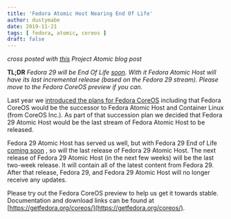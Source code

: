 ```yaml
---
title: 'Fedora Atomic Host Nearing End Of Life'
author: dustymabe
date: 2019-11-21
tags: [ fedora, atomic, coreos ]
draft: false
---
```


*cross posted with [this](https://www.projectatomic.io/blog/2019/11/fedora-atomic-host-nearing-eol/)
Project Atomic blog post*

**TL;DR** *Fedora 29 will be End Of Life [soon](https://lists.fedoraproject.org/archives/list/devel@lists.fedoraproject.org/message/VUK3CJ5LO4ROUH3JTCDVHYAVVYAOCU62/).*
          *With it Fedora Atomic Host will have its last incremental release (based on*
          *the Fedora 29 stream). Please move to the Fedora CoreOS preview if you can.*

Last year we [introduced the plans for Fedora CoreOS](https://fedoramagazine.org/announcing-fedora-coreos/)
including that Fedora CoreOS would be the successor to Fedora Atomic Host 
and Container Linux (from CoreOS Inc.). As part of that succession
plan we decided that Fedora 29 Atomic Host would be the last stream of
Fedora Atomic Host to be released.

Fedora 29 Atomic Host has served us well, but with Fedora 29 End of
Life [coming soon](https://lists.fedoraproject.org/archives/list/devel@lists.fedoraproject.org/message/VUK3CJ5LO4ROUH3JTCDVHYAVVYAOCU62/)
, so will the last release of Fedora 29 Atomic Host.
The next release of Fedora 29 Atomic Host (in the next few weeks) will be
the last two-week release. It will contain all of the latest content
from Fedora 29. After that release, Fedora 29, and Fedora 29 Atomic
Host will no longer receive any updates.

Please try out the Fedora CoreOS preview to help us get it towards
stable. Documentation and download links can be found at
[https://getfedora.org/coreos/](https://getfedora.org/coreos/).

